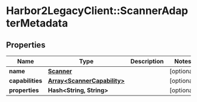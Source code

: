 # Harbor2LegacyClient::ScannerAdapterMetadata

## Properties
Name | Type | Description | Notes
------------ | ------------- | ------------- | -------------
**name** | [**Scanner**](Scanner.md) |  | [optional] 
**capabilities** | [**Array&lt;ScannerCapability&gt;**](ScannerCapability.md) |  | [optional] 
**properties** | **Hash&lt;String, String&gt;** |  | [optional] 


